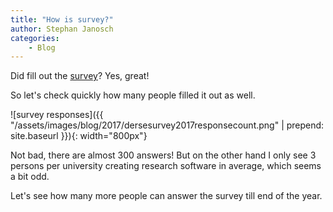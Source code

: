 ```yaml
---
title: "How is survey?"
author: Stephan Janosch
categories: 
    - Blog
---
```


Did fill out the [survey](/blog/2017/10/19/survey-about-research-software-in-germany-2017.html)? Yes, great! 

So let's check quickly how many people filled it out as well.

![survey responses]({{ "/assets/images/blog/2017/dersesurvey2017responsecount.png" | prepend: site.baseurl }}){: width="800px"}

Not bad, there are almost 300 answers! But on the other hand I only see 3 persons per university creating research software in average, which seems a bit odd.
 
Let's see how many more people can answer the survey till end of the year. 


 
